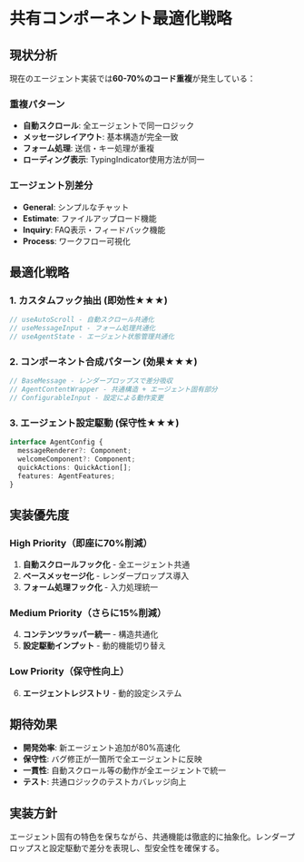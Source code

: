 # 共有コンポーネント最適化戦略

## 現状分析

現在のエージェント実装では**60-70%のコード重複**が発生している：

### 重複パターン

- **自動スクロール**: 全エージェントで同一ロジック
- **メッセージレイアウト**: 基本構造が完全一致
- **フォーム処理**: 送信・キー処理が重複
- **ローディング表示**: TypingIndicator使用方法が同一

### エージェント別差分

- **General**: シンプルなチャット
- **Estimate**: ファイルアップロード機能
- **Inquiry**: FAQ表示・フィードバック機能
- **Process**: ワークフロー可視化

## 最適化戦略

### 1. カスタムフック抽出 (即効性★★★)

```typescript
// useAutoScroll - 自動スクロール共通化
// useMessageInput - フォーム処理共通化
// useAgentState - エージェント状態管理共通化
```

### 2. コンポーネント合成パターン (効果★★★)

```typescript
// BaseMessage - レンダープロップスで差分吸収
// AgentContentWrapper - 共通構造 + エージェント固有部分
// ConfigurableInput - 設定による動作変更
```

### 3. エージェント設定駆動 (保守性★★★)

```typescript
interface AgentConfig {
  messageRenderer?: Component;
  welcomeComponent?: Component;
  quickActions: QuickAction[];
  features: AgentFeatures;
}
```

## 実装優先度

### High Priority（即座に70%削減）

1. **自動スクロールフック化** - 全エージェント共通
2. **ベースメッセージ化** - レンダープロップス導入
3. **フォーム処理フック化** - 入力処理統一

### Medium Priority（さらに15%削減）

4. **コンテンツラッパー統一** - 構造共通化
5. **設定駆動インプット** - 動的機能切り替え

### Low Priority（保守性向上）

6. **エージェントレジストリ** - 動的設定システム

## 期待効果

- **開発効率**: 新エージェント追加が80%高速化
- **保守性**: バグ修正が一箇所で全エージェントに反映
- **一貫性**: 自動スクロール等の動作が全エージェントで統一
- **テスト**: 共通ロジックのテストカバレッジ向上

## 実装方針

エージェント固有の特色を保ちながら、共通機能は徹底的に抽象化。レンダープロップスと設定駆動で差分を表現し、型安全性を確保する。
